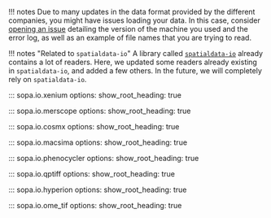 !!! notes
    Due to many updates in the data format provided by the different companies, you might have issues loading your data. In this case, consider [opening an issue](https://github.com/gustaveroussy/sopa/issues) detailing the version of the machine you used and the error log, as well as an example of file names that you are trying to read.

!!! notes "Related to `spatialdata-io`"
    A library called [`spatialdata-io`](https://spatialdata.scverse.org/projects/io/en/latest/) already contains a lot of readers. Here, we updated some readers already existing in `spatialdata-io`, and added a few others. In the future, we will completely rely on `spatialdata-io`.

::: sopa.io.xenium
    options:
      show_root_heading: true

::: sopa.io.merscope
    options:
      show_root_heading: true

::: sopa.io.cosmx
    options:
      show_root_heading: true

::: sopa.io.macsima
    options:
      show_root_heading: true

::: sopa.io.phenocycler
    options:
      show_root_heading: true

::: sopa.io.qptiff
    options:
      show_root_heading: true

::: sopa.io.hyperion
    options:
      show_root_heading: true

::: sopa.io.ome_tif
    options:
      show_root_heading: true